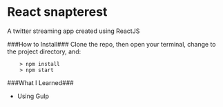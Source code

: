 # React snapterest

A twitter streaming app created using ReactJS

###How to Install###
Clone the repo, then open your terminal, change to the project directory, and:

```
	> npm install
	> npm start
```

###What I Learned###
* Using Gulp
